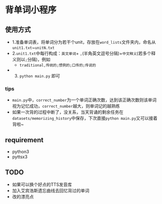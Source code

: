 # 背单词小程序

## 使用方式
* 1.准备单词表，将单词分为若干个unit，存放在`word_lists`文件夹内，命名从`unit1.txt`~`unitN.txt`
* 2.`unit1.txt`中每行构成：`英文单词`+ `,`(半角英文逗号分隔)+`中文释义`(若多个释义则以`;`分隔)，例如
    * `traditional,传统的;惯例的;口传的;传说的`
* 3. `python main.py` 即可

### tips
* `main.py`中，`correct_number`为一个单词正确次数，达到该正确次数则该单词视为记忆成功，`correct_number`越大，则单词记的越熟练
* 如果一次背的过程中断了，没关系，当天背诵的剩余任务在`datasets/memorizing_history`中保存，下次直接`python main.py`又可以接着背啦~

## requirement
* python3
* pyttsx3

## TODO
* 如果可以换个好点的TTS发音库
* 加入艾宾浩斯遗忘曲线去回忆背过的单词
* 改的漂亮点